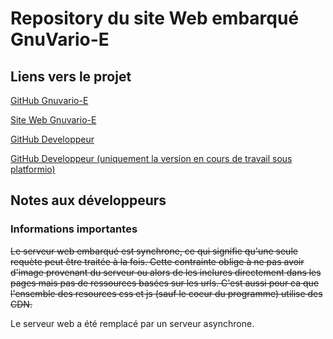 # Repository du site Web embarqué GnuVario-E

## Liens vers le projet

[GitHub Gnuvario-E](https://github.com/prunkdump/GNUVario-TTGO-T5)

[Site Web Gnuvario-E](https://prunkdump.github.io/GNUVario-TTGO-T5-website/)

[GitHub Developpeur](https://github.com/jpg63/Gnuvario_for_TTGO-T5)

[GitHub Developpeur (uniquement la version en cours de travail sous platformio)](https://github.com/michelpa/GnuVarioE)

## Notes aux développeurs

### Informations importantes

~~Le serveur web embarqué est synchrone, ce qui signifie qu'une seule requète peut être traitée à la fois.
Cette contrainte oblige à ne pas avoir d'image provenant du serveur ou alors de les inclures directement dans les pages mais pas de ressources basées sur les urls.
C'est aussi pour ca que l'ensemble des resources css et js (sauf le coeur du programme) utilise des CDN.~~

Le serveur web a été remplacé par un serveur asynchrone.

